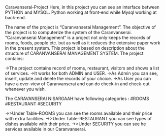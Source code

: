 Caravanserai-Project
Here, in this project you can see an interface between PYTHON and MYSQL. Python working at front-end while Mysql working at back-end.

The name of the project is “Caranvanserai Management”. The objective of the project is to computerize the system of the Caranvanserai. “Caranvanserai Management” is a project not only keeps the records of rooms, foods, people etc. but as well as it reduces the extensive paper work in the present system. This project is based on description about the structure of CARANVANSERAI MANAGEMENT SYSTEM. The project contains:

->The project contains record of rooms, restaurant, visitors and shows a list of services.
->It works for both ADMIN and USER.
->As Admin you can see, insert, update and delete the records of your choice.
->As User you can have a over-view of Caranvanserai and can do check-in and check-out whenever you wish.


The CARAVANSERAI NISARGAAH have following categories :
#ROOMS
#RESTAURANT
#SECURITY


->>Under Table-ROOMS you can see the rooms available and their price with extra facilities.
->>Under Table-RESTAURANT you can see types of dishes available with their price.
->>Under SECURITY you can see he services available in our Caranvanserai.

